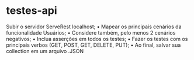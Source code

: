 # testes-api

Subir o servidor ServeRest localhost;
• Mapear os principais cenários da funcionalidade Usuários;
• Considere também, pelo menos 2 cenários negativos;
• Inclua asserções em todos os testes;
• Fazer os testes com os principais verbos (GET, POST, GET,
DELETE, PUT);
• Ao final, salvar sua collection em um arquivo .JSON
